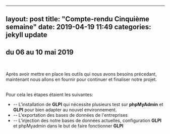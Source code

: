  ---
layout: post
title:  "Compte-rendu Cinquième semaine"
date:   2019-04-19 11:49
categories: jekyll update
---
## du 06 au 10 mai 2019


<br/>

Après avoir mettre en place les outils qui nous avons besoins précedant, maintenant nous allons en fournir pour continuer et finaliser notre projet.

<br/> 
Pour cela les étapes étaient les suivantes:

<br/>

* -- L'installation de **GLPI** qui nécessite plusieurs test sur **phpMyAdmin** et **GLPI** pour bien adapter au nouvel environnement.
* -- L'exportation des bases de données de l'entreprises
* -- L'injection des notre bases de données actuelles, configuration **GLPI** et phpMyadmin dans le but de faire fonctionner **GLPI**



      
     

